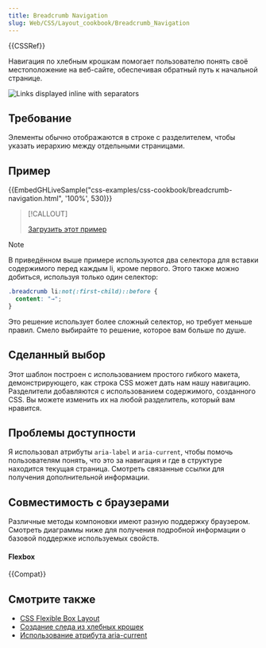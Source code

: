 ```yaml
---
title: Breadcrumb Navigation
slug: Web/CSS/Layout_cookbook/Breadcrumb_Navigation
---
```


{{CSSRef}}

Навигация по хлебным крошкам помогает пользователю понять своё местоположение на веб-сайте, обеспечивая обратный путь к начальной странице.

![Links displayed inline with separators](breadcrumb-navigation.png)

## Требование

Элементы обычно отображаются в строке с разделителем, чтобы указать иерархию между отдельными страницами.

## Пример

{{EmbedGHLiveSample("css-examples/css-cookbook/breadcrumb-navigation.html", '100%', 530)}}

> [!CALLOUT]
>
> [Загрузить этот пример](https://github.com/mdn/css-examples/blob/master/css-cookbook/breadcrumb-navigation--download.html)

> [!NOTE]
> В приведённом выше примере используются два селектора для вставки содержимого перед каждым li, кроме первого. Этого также можно добиться, используя только один селектор:
>
> ```css
> .breadcrumb li:not(:first-child)::before {
>   content: "→";
> }
> ```
> 
> Это решение использует более сложный селектор, но требует меньше правил. Смело выбирайте то решение, которое вам больше по душе.

## Сделанный выбор

Этот шаблон построен с использованием простого гибкого макета, демонстрирующего, как строка CSS может дать нам нашу навигацию. Разделители добавляются с использованием содержимого, созданного CSS. Вы можете изменить их на любой разделитель, который вам нравится.

## Проблемы доступности

Я использовал атрибуты `aria-label` и `aria-current`, чтобы помочь пользователям понять, что это за навигация и где в структуре находится текущая страница.
Смотреть связанные ссылки для получения дополнительной информации.

## Совместимость с браузерами

Различные методы компоновки имеют разную поддержку браузером. Смотреть диаграммы ниже для получения подробной информации о базовой поддержке используемых свойств.

#### Flexbox

{{Compat}}

## Смотрите также

- [CSS Flexible Box Layout](/ru/docs/Web/CSS/CSS_Flexible_Box_Layout)
- [Создание следа из хлебных крошек](https://www.w3.org/TR/WCAG20-TECHS/G65.html)
- [Использование атрибута aria-current](https://tink.uk/using-the-aria-current-attribute/)
